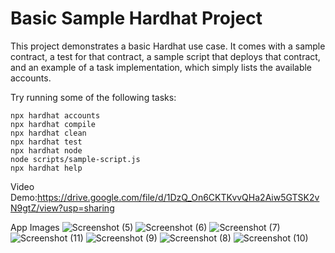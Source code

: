 # Basic Sample Hardhat Project

This project demonstrates a basic Hardhat use case. It comes with a sample contract, a test for that contract, a sample script that deploys that contract, and an example of a task implementation, which simply lists the available accounts.

Try running some of the following tasks:

```shell
npx hardhat accounts
npx hardhat compile
npx hardhat clean
npx hardhat test
npx hardhat node
node scripts/sample-script.js
npx hardhat help
```


Video Demo:https://drive.google.com/file/d/1DzQ_On6CKTKvvQHa2Aiw5GTSK2vN9gtZ/view?usp=sharing


App Images
![Screenshot (5)](https://user-images.githubusercontent.com/57187039/139571849-46f43550-85f1-4523-8c7a-c94d156c7596.png)
![Screenshot (6)](https://user-images.githubusercontent.com/57187039/139571854-c8a9d1e2-0122-4e35-b488-6f6adcbd6590.png)
![Screenshot (7)](https://user-images.githubusercontent.com/57187039/139571855-35b38dea-12e0-4756-a425-ea04bf526683.png)
![Screenshot (11)](https://user-images.githubusercontent.com/57187039/139571856-dc0dc756-f476-4f5a-8d43-6cb98b14af2a.png)
![Screenshot (9)](https://user-images.githubusercontent.com/57187039/139571897-21bf972a-a3d6-4989-91f5-54c11bd95c70.png)
![Screenshot (8)](https://user-images.githubusercontent.com/57187039/139571900-5c50846e-5492-4b9c-b9dc-2372dea6c9f0.png)
![Screenshot (10)](https://user-images.githubusercontent.com/57187039/139571905-ed804ecd-f018-40af-96e1-4bceead119ad.png)

